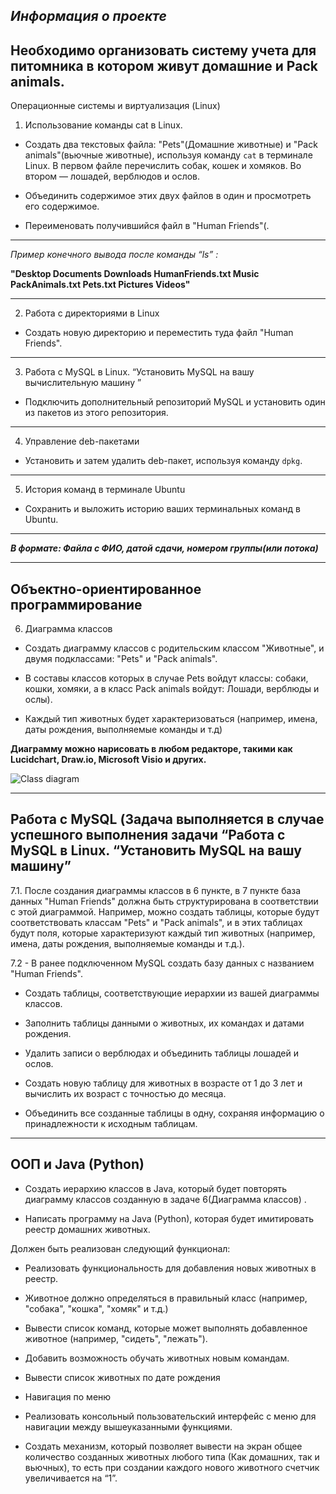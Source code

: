 ***Информация о проекте***
-----
Необходимо организовать систему учета для питомника в котором живут домашние и Pack animals.
-----

Операционные системы и виртуализация (Linux)

1. Использование команды cat в Linux.

- Создать два текстовых файла: "Pets"(Домашние животные) и "Pack animals"(вьючные животные), используя команду `cat` в терминале Linux. В первом файле перечислить собак, кошек и хомяков. Во втором — лошадей, верблюдов и ослов.

- Объединить содержимое этих двух файлов в один и просмотреть его содержимое.

- Переименовать получившийся файл в "Human Friends"(.

-----

*Пример конечного вывода после команды “ls” :*

**"Desktop Documents Downloads HumanFriends.txt Music PackAnimals.txt Pets.txt Pictures Videos"**

-----

2. Работа с директориями в Linux

- Создать новую директорию и переместить туда файл "Human Friends".

-----

3. Работа с MySQL в Linux. “Установить MySQL на вашу вычислительную машину ”

- Подключить дополнительный репозиторий MySQL и установить один из пакетов из этого репозитория.

-----

4. Управление deb-пакетами

- Установить и затем удалить deb-пакет, используя команду `dpkg`.

-----

5. История команд в терминале Ubuntu

- Сохранить и выложить историю ваших терминальных команд в Ubuntu.

-----
***В формате: Файла с ФИО, датой сдачи, номером группы(или потока)***

---
Объектно-ориентированное программирование
---


6. Диаграмма классов

- Создать диаграмму классов с родительским классом "Животные", и двумя подклассами: "Pets" и "Pack animals".

- В составы классов которых в случае Pets войдут классы: собаки, кошки, хомяки, а в класс Pack animals войдут: Лошади, верблюды и ослы).

-  Каждый тип животных будет характеризоваться (например, имена, даты рождения, выполняемые команды и т.д)

**Диаграмму можно нарисовать в любом редакторе, такими как Lucidchart, Draw.io, Microsoft Visio и других.**

![Class diagram](https://github.com/AngeluxSky/FinalWork2/assets/124708503/79402320-3674-434f-8354-761b7a957978)

---

Работа с MySQL (Задача выполняется в случае успешного выполнения задачи “Работа с MySQL в Linux. “Установить MySQL на вашу машину”
---

7.1. После создания диаграммы классов в 6 пункте, в 7 пункте база данных "Human Friends" должна быть структурирована в соответствии с этой диаграммой. Например, можно создать таблицы, которые будут соответствовать классам "Pets" и "Pack animals", и в этих таблицах будут поля, которые характеризуют каждый тип животных (например, имена, даты рождения, выполняемые команды и т.д.).

7.2 - В ранее подключенном MySQL создать базу данных с названием "Human Friends".

- Создать таблицы, соответствующие иерархии из вашей диаграммы классов.

- Заполнить таблицы данными о животных, их командах и датами рождения.

- Удалить записи о верблюдах и объединить таблицы лошадей и ослов.

- Создать новую таблицу для животных в возрасте от 1 до 3 лет и вычислить их возраст с точностью до месяца.

- Объединить все созданные таблицы в одну, сохраняя информацию о принадлежности к исходным таблицам.

---
ООП и Java (Python)
---

- Создать иерархию классов в Java, который будет повторять диаграмму классов созданную в задаче 6(Диаграмма классов) .

- Написать программу на Java (Python), которая будет имитировать реестр домашних животных.

Должен быть реализован следующий функционал:

- Реализовать функциональность для добавления новых животных в реестр.

- Животное должно определяться в правильный класс (например, "собака", "кошка", "хомяк" и т.д.)

- Вывести список команд, которые может выполнять добавленное животное (например, "сидеть", "лежать").

- Добавить возможность обучать животных новым командам.

- Вывести список животных по дате рождения

- Навигация по меню

- Реализовать консольный пользовательский интерфейс с меню для навигации между вышеуказанными функциями.

- Создать механизм, который позволяет вывести на экран общее количество созданных животных любого типа (Как домашних, так и вьючных), то есть при создании каждого нового животного счетчик увеличивается на “1”.